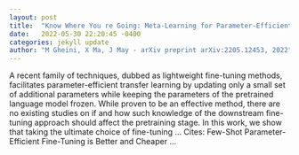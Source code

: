 ```yaml
---
layout: post
title:  "Know Where You re Going: Meta-Learning for Parameter-Efficient Fine-tuning"
date:   2022-05-30 22:20:45 -0400
categories: jekyll update
author: "M Gheini, X Ma, J May - arXiv preprint arXiv:2205.12453, 2022"
---
```

A recent family of techniques, dubbed as lightweight fine-tuning methods, facilitates parameter-efficient transfer learning by updating only a small set of additional parameters while keeping the parameters of the pretrained language model frozen. While proven to be an effective method, there are no existing studies on if and how such knowledge of the downstream fine-tuning approach should affect the pretraining stage. In this work, we show that taking the ultimate choice of fine-tuning … Cites: ‪Few-Shot Parameter-Efficient Fine-Tuning is Better and Cheaper …‬